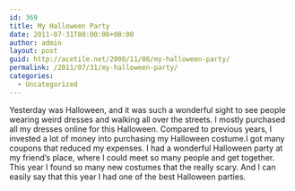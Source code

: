 ```yaml
---
id: 369
title: My Halloween Party
date: 2011-07-31T00:00:00+00:00
author: admin
layout: post
guid: http://acetile.net/2008/11/06/my-halloween-party/
permalink: /2011/07/31/my-halloween-party/
categories:
  - Uncategorized
---
```

Yesterday was Halloween, and it was such a wonderful sight to see people wearing weird dresses and walking all over the streets. I mostly purchased all my dresses online for this Halloween. Compared to previous years, I invested a lot of money into purchasing my Halloween costume.I got many coupons that reduced my expenses. I had a wonderful Halloween party at my friend&#8217;s place, where I could meet so many people and get together. This year I found so many new costumes that the really scary. And I can easily say that this year I had one of the best Halloween parties.